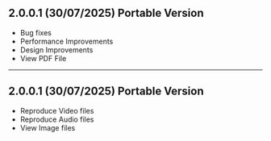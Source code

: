 
## 2.0.0.1 (30/07/2025) Portable Version

  - Bug fixes
  - Performance Improvements
  - Design Improvements
  - View PDF File
     

<hr/>

## 2.0.0.1 (30/07/2025) Portable Version

   - Reproduce Video files
   - Reproduce Audio files
   - View Image files
 


